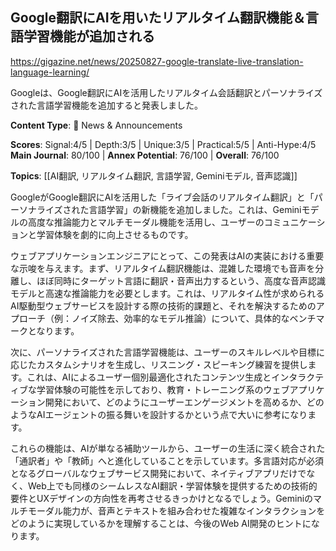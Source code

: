 ## Google翻訳にAIを用いたリアルタイム翻訳機能＆言語学習機能が追加される

https://gigazine.net/news/20250827-google-translate-live-translation-language-learning/

Googleは、Google翻訳にAIを活用したリアルタイム会話翻訳とパーソナライズされた言語学習機能を追加すると発表しました。

**Content Type**: 📰 News & Announcements

**Scores**: Signal:4/5 | Depth:3/5 | Unique:3/5 | Practical:5/5 | Anti-Hype:4/5
**Main Journal**: 80/100 | **Annex Potential**: 76/100 | **Overall**: 76/100

**Topics**: [[AI翻訳, リアルタイム翻訳, 言語学習, Geminiモデル, 音声認識]]

GoogleがGoogle翻訳にAIを活用した「ライブ会話のリアルタイム翻訳」と「パーソナライズされた言語学習」の新機能を追加しました。これは、Geminiモデルの高度な推論能力とマルチモーダル機能を活用し、ユーザーのコミュニケーションと学習体験を劇的に向上させるものです。

ウェブアプリケーションエンジニアにとって、この発表はAIの実装における重要な示唆を与えます。まず、リアルタイム翻訳機能は、混雑した環境でも音声を分離し、ほぼ同時にターゲット言語に翻訳・音声出力するという、高度な音声認識モデルと高速な推論能力を必要とします。これは、リアルタイム性が求められるAI駆動型ウェブサービスを設計する際の技術的課題と、それを解決するためのアプローチ（例：ノイズ除去、効率的なモデル推論）について、具体的なベンチマークとなります。

次に、パーソナライズされた言語学習機能は、ユーザーのスキルレベルや目標に応じたカスタムシナリオを生成し、リスニング・スピーキング練習を提供します。これは、AIによるユーザー個別最適化されたコンテンツ生成とインタラクティブな学習体験の可能性を示しており、教育・トレーニング系のウェブアプリケーション開発において、どのようにユーザーエンゲージメントを高めるか、どのようなAIエージェントの振る舞いを設計するかという点で大いに参考になります。

これらの機能は、AIが単なる補助ツールから、ユーザーの生活に深く統合された「通訳者」や「教師」へと進化していることを示しています。多言語対応が必須となるグローバルなウェブサービス開発において、ネイティブアプリだけでなく、Web上でも同様のシームレスなAI翻訳・学習体験を提供するための技術的要件とUXデザインの方向性を再考させるきっかけとなるでしょう。Geminiのマルチモーダル能力が、音声とテキストを組み合わせた複雑なインタラクションをどのように実現しているかを理解することは、今後のWeb AI開発のヒントになります。